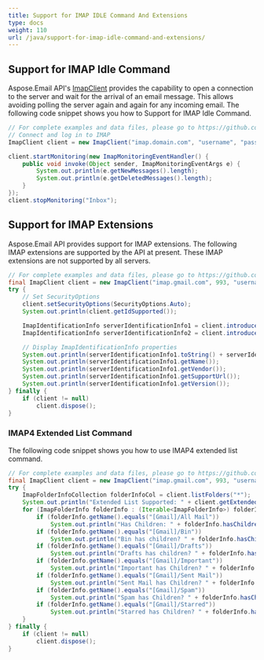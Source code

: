 ```yaml
---
title: Support for IMAP IDLE Command And Extensions
type: docs
weight: 110
url: /java/support-for-imap-idle-command-and-extensions/
---
```



## **Support for IMAP Idle Command**
Aspose.Email API's [ImapClient](https://reference.aspose.com/email/java/com.aspose.email/ImapClient) provides the capability to open a connection to the server and wait for the arrival of an email message. This allows avoiding polling the server again and again for any incoming email. The following code snippet shows you how to Support for IMAP Idle Command.



~~~Java
// For complete examples and data files, please go to https://github.com/aspose-email/Aspose.Email-for-Java
// Connect and log in to IMAP
ImapClient client = new ImapClient("imap.domain.com", "username", "password");

client.startMonitoring(new ImapMonitoringEventHandler() {
    public void invoke(Object sender, ImapMonitoringEventArgs e) {
        System.out.println(e.getNewMessages().length);
        System.out.println(e.getDeletedMessages().length);
    }
});
client.stopMonitoring("Inbox");
~~~
## **Support for IMAP Extensions**
Aspose.Email API provides support for IMAP extensions. The following IMAP extensions are supported by the API at present. These IMAP extensions are not supported by all servers.



~~~Java
// For complete examples and data files, please go to https://github.com/aspose-email/Aspose.Email-for-Java
final ImapClient client = new ImapClient("imap.gmail.com", 993, "username", "password");
try {
    // Set SecurityOptions
    client.setSecurityOptions(SecurityOptions.Auto);
    System.out.println(client.getIdSupported());

    ImapIdentificationInfo serverIdentificationInfo1 = client.introduceClient();
    ImapIdentificationInfo serverIdentificationInfo2 = client.introduceClient(ImapIdentificationInfo.getDefaultValue());

    // Display ImapIdentificationInfo properties
    System.out.println(serverIdentificationInfo1.toString() + serverIdentificationInfo2.toString());
    System.out.println(serverIdentificationInfo1.getName());
    System.out.println(serverIdentificationInfo1.getVendor());
    System.out.println(serverIdentificationInfo1.getSupportUrl());
    System.out.println(serverIdentificationInfo1.getVersion());
} finally {
    if (client != null)
        client.dispose();
}
~~~
### **IMAP4 Extended List Command**
The following code snippet shows you how to use IMAP4 extended list command.



~~~Java
// For complete examples and data files, please go to https://github.com/aspose-email/Aspose.Email-for-Java
final ImapClient client = new ImapClient("imap.gmail.com", 993, "username", "password");
try {
    ImapFolderInfoCollection folderInfoCol = client.listFolders("*");
    System.out.println("Extended List Supported: " + client.getExtendedListSupported());
    for (ImapFolderInfo folderInfo : (Iterable<ImapFolderInfo>) folderInfoCol) {
        if (folderInfo.getName().equals("[Gmail]/All Mail"))
            System.out.println("Has Children: " + folderInfo.hasChildren());
        if (folderInfo.getName().equals("[Gmail]/Bin"))
            System.out.println("Bin has children? " + folderInfo.hasChildren());
        if (folderInfo.getName().equals("[Gmail]/Drafts"))
            System.out.println("Drafts has children? " + folderInfo.hasChildren());
        if (folderInfo.getName().equals("[Gmail]/Important"))
            System.out.println("Important has Children? " + folderInfo.hasChildren());
        if (folderInfo.getName().equals("[Gmail]/Sent Mail"))
            System.out.println("Sent Mail has Children? " + folderInfo.hasChildren());
        if (folderInfo.getName().equals("[Gmail]/Spam"))
            System.out.println("Spam has Children? " + folderInfo.hasChildren());
        if (folderInfo.getName().equals("[Gmail]/Starred"))
            System.out.println("Starred has Children? " + folderInfo.hasChildren());
    }
} finally {
    if (client != null)
        client.dispose();
}
~~~
